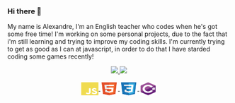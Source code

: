 ### Hi there 👋

My name is Alexandre, I'm an English teacher who codes when he's got some free time! I'm working on some personal projects, due to the fact that i'm still learning and trying to improve my coding skills. I'm currently trying to get as good as I can at javascript, in order to do that I have starded coding some games recently! 


<div align="center">
  <a href="https://github.com/AlexLorca">
  <img height="180em" src="https://github-readme-stats.vercel.app/api?username=alexlorca&show_icons=true&theme=dark"/>
  <img height="180em" src="https://github-readme-stats.vercel.app/api/top-langs/?username=anuraghazra&layout=compact&theme=dark"/>

</div>
  
  <div align="center" style="display: inline_block"><br>
  <img align="center" alt="Rafa-Js" height="30" width="40" src="https://raw.githubusercontent.com/devicons/devicon/master/icons/javascript/javascript-plain.svg">
  <img align="center" alt="Rafa-HTML" height="30" width="40" src="https://raw.githubusercontent.com/devicons/devicon/master/icons/html5/html5-original.svg">
  <img align="center" alt="Rafa-CSS" height="30" width="40" src="https://raw.githubusercontent.com/devicons/devicon/master/icons/css3/css3-original.svg">
  <img align="center" alt="Rafa-Csharp" height="30" width="40" src="https://raw.githubusercontent.com/devicons/devicon/master/icons/csharp/csharp-original.svg">
</div>
